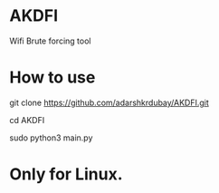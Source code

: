 # AKDFI
Wifi Brute forcing tool 

# How to use 
git clone https://github.com/adarshkrdubay/AKDFI.git

cd AKDFI

sudo python3 main.py

# Only for Linux. 

